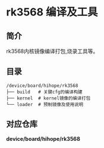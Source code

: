 # rk3568 编译及工具

## 简介

rk3568内核镜像编译打包,烧录工具等。

## 目录

```
/device/board/hihope/rk3568
├── build   # 关键cfg的编译构建
├── kernel  # kernel镜像的编译打包
└── loader  # 预制镜像及使用说明

```


## 对应仓库

**device/board/hihope/rk3568**

